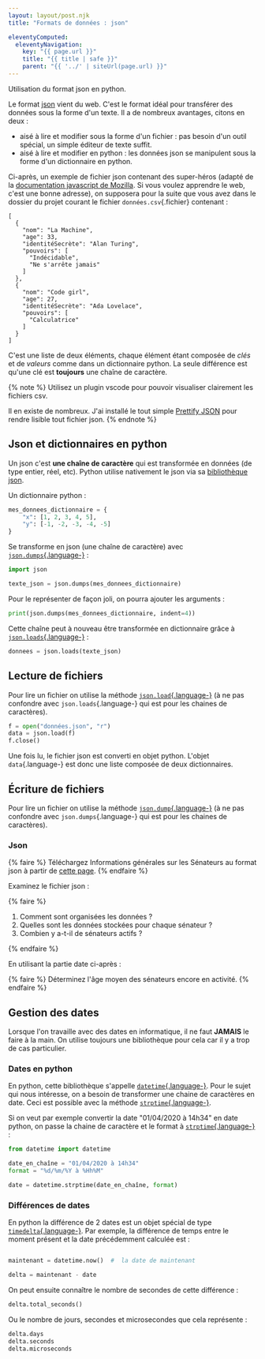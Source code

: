 ```yaml
---
layout: layout/post.njk
title: "Formats de données : json"

eleventyComputed:
  eleventyNavigation:
    key: "{{ page.url }}"
    title: "{{ title | safe }}"
    parent: "{{ '../' | siteUrl(page.url) }}"
---
```


<!-- début résumé -->

Utilisation du format json en python.

<!-- end résumé -->

Le format [json](https://www.json.org/json-fr.html) vient du web. C'est le format idéal pour transférer des données sous la forme d'un texte. Il a de nombreux avantages, citons en deux :

- aisé à lire et modifier sous la forme d'un fichier : pas besoin d'un outil spécial, un simple éditeur de texte suffit.
- aisé à lire et modifier en python : les données json se manipulent sous la forme d'un dictionnaire en python.

Ci-après, un exemple de fichier json contenant des super-héros (adapté de la [documentation javascript de Mozilla](https://developer.mozilla.org/fr/docs/Learn/JavaScript/Objects/JSON). Si vous voulez apprendre le web, c'est une bonne adresse), on supposera pour la suite que vous avez dans le dossier du projet courant le fichier `données.csv`{.fichier} contenant :

```text
[
  {
    "nom": "La Machine",
    "age": 33,
    "identitéSecrète": "Alan Turing",
    "pouvoirs": [
      "Indécidable",
      "Ne s'arrête jamais"
    ]
  },
  {
    "nom": "Code girl",
    "age": 27,
    "identitéSecrète": "Ada Lovelace",
    "pouvoirs": [
      "Calculatrice"
    ]
  }
]
```

C'est une liste de deux éléments, chaque élément étant composée de _clés_ et de _valeurs_ comme dans un dictionnaire python. La seule différence est qu'une clé est **toujours** une chaîne de caractère.

{% note %}
Utilisez un plugin vscode pour pouvoir visualiser clairement les fichiers csv.

Il en existe de nombreux. J'ai installé le tout simple [Prettify JSON](https://marketplace.visualstudio.com/items?itemName=mohsen1.prettify-json) pour rendre lisible tout fichier json.
{% endnote %}

## Json et dictionnaires en python

Un json c'est **une chaîne de caractère** qui est transformée en données (de type entier, réel, etc). Python utilise nativement le json via sa [bibliothèque json](https://docs.python.org/fr/3/library/json.html).

Un dictionnaire python :

```python
mes_donnees_dictionnaire = {
    "x": [1, 2, 3, 4, 5],
    "y": [-1, -2, -3, -4, -5]
}
```

Se transforme en json (une chaîne de caractère) avec [`json.dumps`{.language-}](https://docs.python.org/fr/3/library/json.html#json.dumps) :

```python
import json

texte_json = json.dumps(mes_donnees_dictionnaire)
```

Pour le représenter de façon joli, on pourra ajouter les arguments :

```python
print(json.dumps(mes_donnees_dictionnaire, indent=4))
```

Cette chaîne peut à nouveau être transformée en dictionnaire grâce à [`json.loads`{.language-}](https://docs.python.org/fr/3/library/json.html#json.loads) :

```python
donnees = json.loads(texte_json)
```

## Lecture de fichiers

Pour lire un fichier on utilise la méthode [`json.load`{.language-}](https://docs.python.org/fr/3/library/json.html#json.load) (à ne pas confondre avec `json.loads`{.language-} qui est pour les chaines de caractères).

```python
f = open("données.json", "r")
data = json.load(f)
f.close()
```

Une fois lu, le fichier json est converti en objet python. L'objet `data`{.language-} est donc une liste composée de deux dictionnaires.

## Écriture de fichiers

Pour lire un fichier on utilise la méthode [`json.dump`{.language-}](https://docs.python.org/fr/3/library/json.html#json.dump) (à ne pas confondre avec `json.dumps`{.language-} qui est pour les chaines de caractères).

### Json

{% faire %}
Téléchargez Informations générales sur les Sénateurs au format json à partir de [cette page](https://www.data.gouv.fr/fr/datasets/les-senateurs).
{% endfaire %}

Examinez le fichier json :

{% faire %}

1. Comment sont organisées les données ?
2. Quelles sont les données stockées pour chaque sénateur ?
3. Combien y a-t-il de sénateurs actifs ?

{% endfaire %}

En utilisant la partie date ci-après :

{% faire %}
Déterminez l'âge moyen des sénateurs encore en activité.
{% endfaire %}

## Gestion des dates

Lorsque l'on travaille avec des dates en informatique, il ne faut **JAMAIS** le faire à la main. On utilise toujours une bibliothèque pour cela car il y a trop de cas particulier.

### Dates en python

En python, cette bibliothèque s'appelle [`datetime`{.language-}](https://docs.python.org/fr/3.9/library/datetime.html). Pour le sujet qui nous intéresse, on a besoin de transformer une chaine de caractères en date. Ceci est possible avec la méthode [`strptime`{.language-}](https://docs.python.org/fr/3.9/library/datetime.html#strftime-strptime-behavior).

Si on veut par exemple convertir la date "01/04/2020 à 14h34" en date python, on passe la chaine de caractère et le format à [`strptime`{.language-}](https://docs.python.org/fr/3.7/library/datetime.html#strftime-strptime-behavior) :

```python
from datetime import datetime

date_en_chaîne = "01/04/2020 à 14h34"
format = "%d/%m/%Y à %Hh%M"

date = datetime.strptime(date_en_chaîne, format)
```

### Différences de dates

En python la différence de 2 dates est un objet spécial de type [`timedelta`{.language-}](https://docs.python.org/fr/3.7/library/datetime.html#timedelta-objects). Par exemple, la différence de temps entre le moment présent et la date précédemment calculée est :

```python

maintenant = datetime.now()  #  la date de maintenant

delta = maintenant - date
```

On peut ensuite connaître le nombre de secondes de cette différence :

```python
delta.total_seconds()
```

Ou le nombre de jours, secondes et microsecondes que cela représente :

```python
delta.days
delta.seconds
delta.microseconds
```
